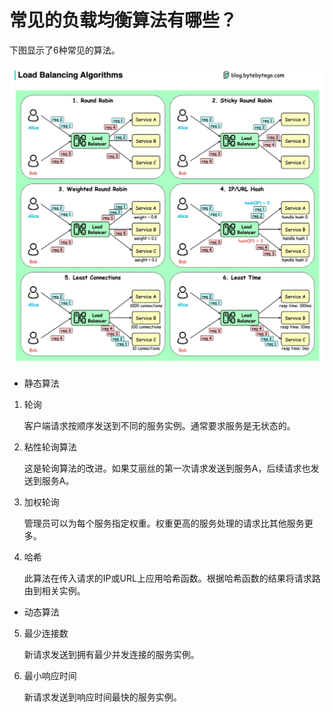 # 常见的负载均衡算法有哪些？


下图显示了6种常见的算法。

<p> <img src="../images/lb-algorithms.jpg" /> </p>

- 静态算法

1. 轮询

    客户端请求按顺序发送到不同的服务实例。通常要求服务是无状态的。

3. 粘性轮询算法

    这是轮询算法的改进。如果艾丽丝的第一次请求发送到服务A，后续请求也发送到服务A。

4. 加权轮询

    管理员可以为每个服务指定权重。权重更高的服务处理的请求比其他服务更多。

6. 哈希

    此算法在传入请求的IP或URL上应用哈希函数。根据哈希函数的结果将请求路由到相关实例。

- 动态算法

5. 最少连接数

    新请求发送到拥有最少并发连接的服务实例。

7. 最小响应时间

    新请求发送到响应时间最快的服务实例。